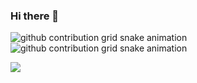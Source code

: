 ### Hi there 👋

![github contribution grid snake animation](https://raw.githubusercontent.com/jeremieconte/shahradelahi/output/github-contribution-grid-snake-dark.svg#gh-dark-mode-only)
![github contribution grid snake animation](https://raw.githubusercontent.com/jeremieconte/shahradelahi/output/github-contribution-grid-snake.svg#gh-light-mode-only)

![](https://komarev.com/ghpvc/?username=jeremieconte)
